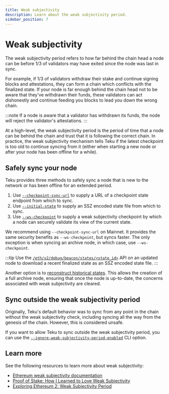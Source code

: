 ```yaml
---
title: Weak subjectivity
description: Learn about the weak subjectivity period.
sidebar_position: 7
---
```


# Weak subjectivity

The weak subjectivity period refers to how far behind the chain head a node can be before 1/3 of
validators may have exited since the node was last in sync.

For example, if 1/3 of validators withdraw their stake and continue signing blocks and attestations,
they can form a chain which conflicts with the finalized state.
If your node is far enough behind the chain head not to be aware that they've withdrawn their funds,
these validators can act dishonestly and continue feeding you blocks to lead you down the wrong chain.

:::note
If a node is aware that a validator has withdrawn its funds, the node will reject the validator's attestations.
:::

At a high-level, the weak subjectivity period is the period of time that a node can be behind the
chain and trust that it is following the correct chain.
In practice, the weak subjectivity mechanism tells Teku if the latest checkpoint is too old to
continue syncing from it (either when starting a new node or after your node has been offline for a while).


## Safely sync your node

Teku provides three methods to safely sync a node that is new to the network or has been offline for an extended period.

1. Use [`--checkpoint-sync-url`](../reference/cli/index.md#checkpoint-sync-url) to supply a URL of a
    checkpoint state endpoint from which to sync.
2. Use [`--initial-state`](../reference/cli/index.md#initial-state) to supply an SSZ encoded state
    file from which to sync.
3. Use [`--ws-checkpoint`](../reference/cli/index.md#ws-checkpoint) to supply a weak subjectivity
    checkpoint by which a node can securely validate its view of the current state.

We recommend using `--checkpoint-sync-url` on Mainnet.
It provides the same security benefits as `--ws-checkpoint`, but syncs faster.
The only exception is when syncing an archive node, in which case, use `--ws-checkpoint`.

:::tip
Use the [`/eth/v2/debug/beacon/states/<state_id>`](https://consensys.github.io/teku/#operation/getEthV2DebugBeaconStatesWithState_id)
API on an updated node to download a recent finalized state as an SSZ encoded state file.
:::

Another option is to [reconstruct historical states](../how-to/reconstruct-historical-states.md).
This allows the creation of a full archive node, ensuring that once the node is
up-to-date, the concerns associated with weak subjectivity are cleared.

## Sync outside the weak subjectivity period

Originally, Teku's default behavior was to sync from any point in the chain without the weak
subjectivity check, including syncing all the way from the genesis of the chain.
However, this is considered unsafe.

If you want to allow Teku to sync outside the weak subjectivity period, you can use the
[`--ignore-weak-subjectivity-period-enabled`](../reference/cli/index.md#ignore-weak-subjectivity-period-enabled)
CLI option.

## Learn more

See the following resources to learn more about weak subjectivity:

- [Ethereum weak subjectivity documentation](https://ethereum.org/en/developers/docs/consensus-mechanisms/pos/weak-subjectivity/)
- [Proof of Stake: How I Learned to Love Weak Subjectivity](https://blog.ethereum.org/2014/11/25/proof-stake-learned-love-weak-subjectivity)
- [Exploring Ethereum 2: Weak Subjectivity Period](https://www.symphonious.net/2019/11/27/exploring-ethereum-2-weak-subjectivity-period/)

